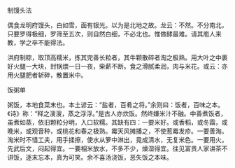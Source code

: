 制馒头法

偶食龙明府馒头，白如雪，面有银光。以为是北地之故。龙云：不然。不分南北，只要罗得极细，罗筛至五次，则自然白细，不必北也。惟做酵最难。请其庖人来教，学之卒不能得法。

洪府制粽，取顶高糯米，拣其完善长粒者，其牛颗散碎者淘之极熟。用大叶之中裹好火腿一大块，封锅煨一日一夜，柴薪不断。食之滑腻柔润，肉与米花。或云：亦用火腿肥者斩碎，散置米中。

饭粥单

粥饭，本地食菜末也。本土谚云：“盐者，百肴之将。”余则曰：饭者，百味之本。《诗》称：“释之溲溲，蒸之浮浮。”是古人亦炊饭。然终嫌米汁不融。中善煮饭者，虽煮如蒸，依旧颗粒分明，入口软糯。其缺有四：一要米好。或香稻，或冬霜，或晚米，或观音种，或桃花和春之极熟。霉天风摊播之，不使惹霉发疹。一要善淘。淘米时不惜工夫，用手揉擦，使水从箩中淋出，竟成清水，无复米色。一要用火。先武后文，闷起得宜。一要相米放水，不多不少，燥湿得宜。往见富贵人家讲茶不讲饭，逐末忘本，真为可笑。余不喜汤浇饭，恶失饭之本味。